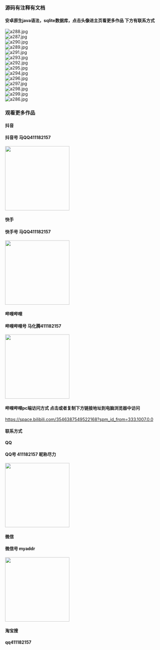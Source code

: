 ### 源码有注释有文档

#### 安卓原生java语法，sqlite数据库，点击头像进主页看更多作品 下方有联系方式
 <img src='https://img.alicdn.com/imgextra/i1/1658540494/O1CN01X6Calt1FWIa7vtj2I_!!1658540494.jpg' alt='a288.jpg' /></br> 
 <img src='https://img.alicdn.com/imgextra/i1/1658540494/O1CN016O4UNG1FWIaDV6KxK_!!1658540494.jpg' alt='a287.jpg' /></br> 
 <img src='https://img.alicdn.com/imgextra/i3/1658540494/O1CN01OHmPJv1FWIaBHykaD_!!1658540494.jpg' alt='a290.jpg' /></br> 
 <img src='https://img.alicdn.com/imgextra/i2/1658540494/O1CN015XbNBo1FWIaFl9urJ_!!1658540494.jpg' alt='a289.jpg' /></br> 
 <img src='https://img.alicdn.com/imgextra/i3/1658540494/O1CN01bEkaU91FWIaC5nx7r_!!1658540494.jpg' alt='a291.jpg' /></br> 
 <img src='https://img.alicdn.com/imgextra/i2/1658540494/O1CN01FAdL8Q1FWIaDjcXu1_!!1658540494.jpg' alt='a293.jpg' /></br> 
 <img src='https://img.alicdn.com/imgextra/i4/1658540494/O1CN01M86nJ81FWIaFlCKXQ_!!1658540494.jpg' alt='a292.jpg' /></br> 
 <img src='https://img.alicdn.com/imgextra/i4/1658540494/O1CN01xjQ2iW1FWIaD1OtwL_!!1658540494.jpg' alt='a295.jpg' /></br> 
 <img src='https://img.alicdn.com/imgextra/i1/1658540494/O1CN01rNVooE1FWIaBI0lKu_!!1658540494.jpg' alt='a294.jpg' /></br> 
 <img src='https://img.alicdn.com/imgextra/i3/1658540494/O1CN01MPlRbS1FWIaBHzHrN_!!1658540494.jpg' alt='a296.jpg' /></br> 
 <img src='https://img.alicdn.com/imgextra/i4/1658540494/O1CN01ZgcLfh1FWIaDV7D0i_!!1658540494.jpg' alt='a297.jpg' /></br> 
 <img src='https://img.alicdn.com/imgextra/i2/1658540494/O1CN01w6Oyqa1FWIaF0fQbs_!!1658540494.jpg' alt='a298.jpg' /></br> 
 <img src='https://img.alicdn.com/imgextra/i4/1658540494/O1CN01QNwQvK1FWIa8wwd7f_!!1658540494.jpg' alt='a299.jpg' /></br> 
 <img src='https://img.alicdn.com/imgextra/i4/1658540494/O1CN01IvGkOD1FWIa3Mmpz0_!!1658540494.jpg' alt='a286.jpg' /></br>
### 观看更多作品

#### 抖音
#### 抖音号  马QQ411182157
<img src="https://gitee.com/QQ411182157/mingpian/raw/master/douyin.png" width="210px">

#### 快手
#### 快手号  马QQ411182157

<img src="https://gitee.com/QQ411182157/mingpian/raw/master/kuaishou.jpg" width="210px">

#### 哔哩哔哩
#### 哔哩哔哩号  马化腾411182157

<img src="https://gitee.com/QQ411182157/mingpian/raw/master/bili.png" width="210px">

#### 哔哩哔哩pc端访问方式 点击或者复制下方链接地址到电脑浏览器中访问

https://space.bilibili.com/3546387549522168?spm_id_from=333.1007.0.0


#### 联系方式
#### QQ
#### QQ号 411182157 昵称尽力

<img src="https://gitee.com/QQ411182157/mingpian/raw/master/qq.jpg" width="210px">

#### 微信
#### 微信号 myaddr

<img src="https://gitee.com/QQ411182157/mingpian/raw/master/weixin.png" width="210px">

#### 淘宝搜
#### qq411182157
